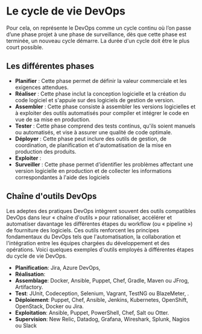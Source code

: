 # Le cycle de vie DevOps

Pour cela, on représente le DevOps comme un cycle continu où l’on passe d’une
phase projet à une phase de surveillance, dès que cette phase est terminée, un
nouveau cycle démarre. La durée d'un cycle doit être le plus court possible.

## Les différentes phases

* **Planifier** : Cette phase permet de définir la valeur commerciale et les
   exigences attendues.
* **Réaliser** : Cette phase inclut la conception logicielle et la création du
   code logiciel et s'appuie sur des logiciels de gestion de version.
* **Assembler** : Cette phase consiste à assembler les versions logicielles et à
   exploiter des outils automatisés pour compiler et intégrer le code en vue de
   sa mise en production.
* **Tester** : Cette phase comprend des tests continus, qu'ils soient manuels ou
   automatisés, et vise à assurer une qualité de code optimale.
* **Déployer** : Cette phase peut inclure des outils de gestion, de
   coordination, de planification et d'automatisation de la mise en production
   des produits.
* **Exploiter** :
* **Surveiller** : Cette phase permet d'identifier les problèmes affectant une
   version logicielle en production et de collecter les informations
   correspondantes à l'aide des logiciels

## Chaîne d'outils DevOps

Les adeptes des pratiques DevOps intègrent souvent des outils compatibles DevOps
dans leur « chaîne d'outils » pour rationaliser, accélérer et automatiser
davantage les différentes étapes du workflow (ou « pipeline ») de fourniture des
logiciels. Ces outils renforcent les principes fondamentaux du DevOps tels que
l'automatisation, la collaboration et l'intégration entre les équipes chargées
du développement et des opérations. Voici quelques exemples d'outils employés à
différentes étapes du cycle de vie DevOps.

* **Planification**: Jira, Azure DevOps,
* **Réalisation**:
* **Assemblage**: Docker, Ansible, Puppet, Chef, Gradle, Maven ou JFrog,
   Artifactory.
* **Test**: JUnit, Codeception, Selenium, Vagrant, TestNG ou BlazeMeter, .
* **Déploiement**: Puppet, Chef, Ansible, Jenkins, Kubernetes, OpenShift,
   OpenStack, Docker ou Jira.
* **Exploitation**: Ansible, Puppet, PowerShell, Chef, Salt ou Otter.
* **Supervision**: New Relic, Datadog, Grafana, Wireshark, Splunk,
   Nagios ou Slack
